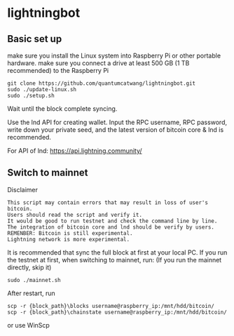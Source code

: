 # lightningbot

## Basic set up
make sure you install the Linux system into Raspberry Pi or other portable hardware.
make sure you connect a drive at least 500 GB (1 TB recommended) to the Raspberry Pi

```
git clone https://github.com/quantumcatwang/lightningbot.git
sudo ./update-linux.sh
sudo ./setup.sh
```

Wait until the block complete syncing.

Use the lnd API for creating wallet. Input the RPC username, RPC password, write down your private seed, and the latest version of bitcoin core & lnd is recommended.

For API of lnd: https://api.lightning.community/

## Switch to mainnet
 Disclaimer 
 ```
 This script may contain errors that may result in loss of user's bitcoin.
 Users should read the script and verify it.
 It would be good to run testnet and check the command line by line.
 The integration of bitcoin core and lnd should be verify by users.
 REMENBER: Bitcoin is still experimental.
 Lightning network is more experimental.
 ```



It is recommended that sync the full block at first at your local PC.
If you run the testnet at first, when switching to mainnet, run: (If you run the mainnet directly, skip it)
```
sudo ./mainnet.sh
```
After restart, run
```
scp -r {block_path}\blocks username@raspberry_ip:/mnt/hdd/bitcoin/
scp -r {block_path}\chainstate username@raspberry_ip:/mnt/hdd/bitcoin/
```
or use WinScp


